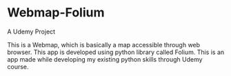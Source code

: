 # Webmap-Folium
A Udemy Project

This is a Webmap, which is basically a map accessible through web browser. This app is developed using python library called Folium. This is an app made while developing my existing python skills through Udemy course.
